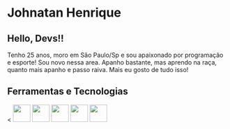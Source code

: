 # Johnatan Henrique 

## Hello, Devs!!

Tenho 25 anos, moro em São Paulo/Sp e sou apaixonado por programação e esporte! Sou novo nessa area. Apanho bastante, mas aprendo na raça, quanto mais apanho e passo raiva. Mais eu gosto de tudo isso!

## Ferramentas e Tecnologias

< <img src="https://cdn.jsdelivr.net/gh/devicons/devicon/icons/html5/html5-original.svg" width="40" height="40" /> <img src="https://cdn.jsdelivr.net/gh/devicons/devicon/icons/css3/css3-original.svg"  width="40" height="40"/> <img src="https://cdn.jsdelivr.net/gh/devicons/devicon/icons/javascript/javascript-original.svg" width="40" height="40" /> <img loading="lazy" src="https://cdn.jsdelivr.net/gh/devicons/devicon/icons/git/git-original.svg" width="40" height="40"/> <img src="https://cdn.jsdelivr.net/gh/devicons/devicon/icons/python/python-original-wordmark.svg" width="40" height="40" /> 
